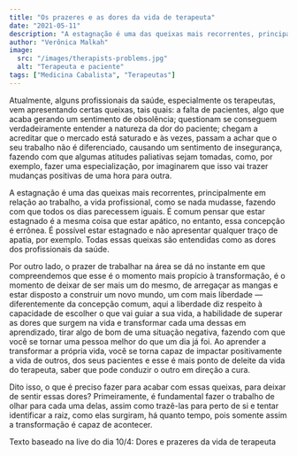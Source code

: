 ```yaml
---
title: "Os prazeres e as dores da vida de terapeuta"
date: "2021-05-11"
description: "A estagnação é uma das queixas mais recorrentes, principalmente em relação ao trabalho, a vida profissional, como se nada mudasse, fazendo com que todos os dias parecessem iguais."
author: "Verônica Malkah"
image:
  src: "/images/therapists-problems.jpg"
  alt: "Terapeuta e paciente"
tags: ["Medicina Cabalista", "Terapeutas"]
---
```


<div class="space-y-3">
<p>
Atualmente, alguns profissionais da saúde, especialmente os terapeutas, vem apresentando certas queixas, tais quais: a falta de pacientes, algo que acaba gerando um sentimento de obsolência; questionam se conseguem verdadeiramente entender a natureza da dor do paciente; chegam a acreditar que o mercado está saturado e às vezes, passam a achar que o seu trabalho não é diferenciado, causando um sentimento de insegurança, fazendo com que algumas atitudes paliativas sejam tomadas, como, por exemplo, fazer uma especialização, por imaginarem que isso vai trazer mudanças positivas de uma hora para outra.
</p>
<p>
A estagnação é uma das queixas mais recorrentes, principalmente em relação ao trabalho, a vida profissional, como se nada mudasse, fazendo com que todos os dias parecessem iguais. É comum pensar que estar estagnado é a mesma coisa que estar apático, no entanto, essa concepção é errônea. É possível estar estagnado e não apresentar qualquer traço de apatia, por exemplo. Todas essas queixas são entendidas como as dores dos profissionais da saúde.
</p>
<p>
Por outro lado, o prazer de trabalhar na área se dá no instante em que compreendemos que esse é o momento mais propício à transformação, é o momento de deixar de ser mais um do mesmo, de arregaçar as mangas e estar disposto a construir um novo mundo, um com mais liberdade — diferentemente da concepção comum, aqui a liberdade diz respeito à capacidade de escolher o que vai guiar a sua vida, a habilidade de superar as dores que surgem na vida e transformar cada uma dessas em aprendizado, tirar algo de bom de uma situação negativa, fazendo com que você se tornar uma pessoa melhor do que um dia já foi. Ao aprender a transformar a própria vida, você se torna capaz de impactar positivamente a vida de outros, dos seus pacientes e esse é mais ponto de deleite da vida do terapeuta, saber que pode conduzir o outro em direção a cura.
</p>
<p>
Dito isso, o que é preciso fazer para acabar com essas queixas, para deixar de sentir essas dores? Primeiramente, é fundamental fazer o trabalho de olhar para cada uma delas, assim como trazê-las para perto de si e tentar identificar a raiz, como elas surgiram, há quanto tempo, pois somente assim a transformação é capaz de acontecer.
</p>
<p>
Texto baseado na live do dia 10/4: Dores e prazeres da vida de terapeuta
</p>
</div>